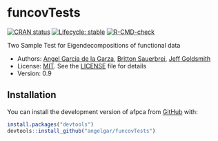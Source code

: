 
<!-- README.md is generated from README.Rmd. Please edit that file -->

# funcovTests

<!-- badges: start -->

[![CRAN
status](https://www.r-pkg.org/badges/version/funcovTests)](https://CRAN.R-project.org/package=funcovTests)
[![Lifecycle:
stable](https://img.shields.io/badge/lifecycle-stable-brightgreen.svg)](https://lifecycle.r-lib.org/articles/stages.html#stable)
[![R-CMD-check](https://github.com/angelgar/funcovTest/actions/workflows/R-CMD-check.yaml/badge.svg)](https://github.com/angelgar/funcovTest/actions/workflows/R-CMD-check.yaml)
<!-- badges: end -->

Two Sample Test for Eigendecompositions of functional data

- Authors: [Angel Garcia de la Garza](http://angelgarciadelagarza.com),
  [Britton Sauerbrei](https://sauerbreilab.org/), [Jeff
  Goldsmith](https://jeffgoldsmith.com/)
- License: [MIT](https://opensource.org/licenses/MIT). See the
  [LICENSE](LICENSE) file for details
- Version: 0.9

## Installation

You can install the development version of afpca from
[GitHub](https://github.com/) with:

``` r
install.packages("devtools")
devtools::install_github("angelgar/funcovTests")
```
